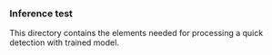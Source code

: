 ### Inference test

This directory contains the elements needed for processing a quick detection with trained model.

